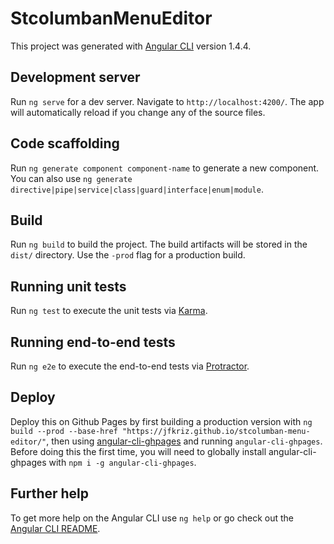 # StcolumbanMenuEditor

This project was generated with [Angular CLI](https://github.com/angular/angular-cli) version 1.4.4.

## Development server

Run `ng serve` for a dev server. Navigate to `http://localhost:4200/`. The app will automatically reload if you change any of the source files.

## Code scaffolding

Run `ng generate component component-name` to generate a new component. You can also use `ng generate directive|pipe|service|class|guard|interface|enum|module`.

## Build

Run `ng build` to build the project. The build artifacts will be stored in the `dist/` directory. Use the `-prod` flag for a production build.

## Running unit tests

Run `ng test` to execute the unit tests via [Karma](https://karma-runner.github.io).

## Running end-to-end tests

Run `ng e2e` to execute the end-to-end tests via [Protractor](http://www.protractortest.org/).

## Deploy

Deploy this on Github Pages by first building a production version with `ng build --prod --base-href "https://jfkriz.github.io/stcolumban-menu-editor/"`, then using [angular-cli-ghpages](https://github.com/angular-buch/angular-cli-ghpages) and running `angular-cli-ghpages`.  Before doing this the first time, you will need to globally install angular-cli-ghpages with `npm i -g angular-cli-ghpages`.

## Further help

To get more help on the Angular CLI use `ng help` or go check out the [Angular CLI README](https://github.com/angular/angular-cli/blob/master/README.md).
